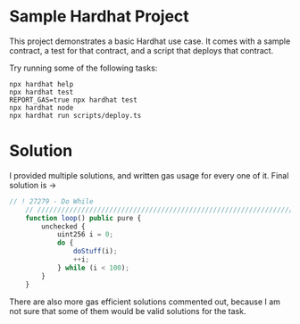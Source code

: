 # Sample Hardhat Project

This project demonstrates a basic Hardhat use case. It comes with a sample contract, a test for that contract, and a script that deploys that contract.

Try running some of the following tasks:

```shell
npx hardhat help
npx hardhat test
REPORT_GAS=true npx hardhat test
npx hardhat node
npx hardhat run scripts/deploy.ts
```

# Solution

I provided multiple solutions, and written gas usage for every one of it. Final solution is ->

```js
// ! 27279 - Do While
    // //////////////////////////////////////////////////////////////////////////////////////////////////////
    function loop() public pure {
        unchecked {
            uint256 i = 0;
            do {
                doStuff(i);
                ++i;
            } while (i < 100);
        }
    }
```

There are also more gas efficient solutions commented out, because I am not sure that some of them would be valid solutions for the task.
